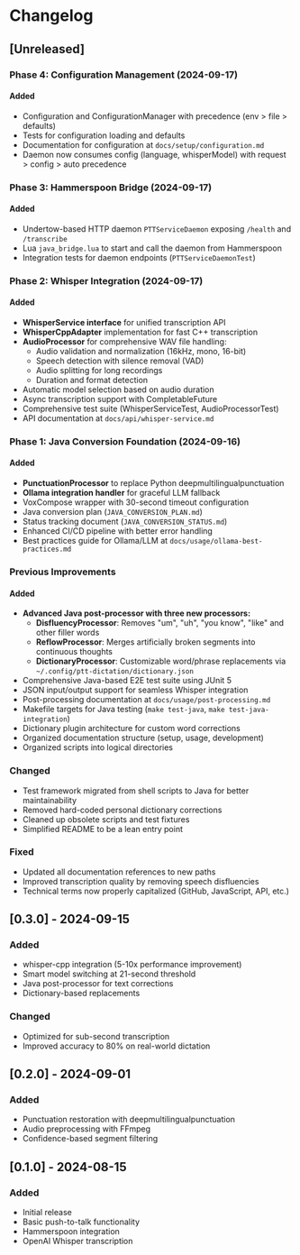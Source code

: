 # Changelog

## [Unreleased]

### Phase 4: Configuration Management (2024-09-17)
#### Added
- Configuration and ConfigurationManager with precedence (env > file > defaults)
- Tests for configuration loading and defaults
- Documentation for configuration at `docs/setup/configuration.md`
- Daemon now consumes config (language, whisperModel) with request > config > auto precedence

### Phase 3: Hammerspoon Bridge (2024-09-17)
#### Added
- Undertow-based HTTP daemon `PTTServiceDaemon` exposing `/health` and `/transcribe`
- Lua `java_bridge.lua` to start and call the daemon from Hammerspoon
- Integration tests for daemon endpoints (`PTTServiceDaemonTest`)

### Phase 2: Whisper Integration (2024-09-17)
#### Added
- **WhisperService interface** for unified transcription API
- **WhisperCppAdapter** implementation for fast C++ transcription
- **AudioProcessor** for comprehensive WAV file handling:
  - Audio validation and normalization (16kHz, mono, 16-bit)
  - Speech detection with silence removal (VAD)
  - Audio splitting for long recordings
  - Duration and format detection
- Automatic model selection based on audio duration
- Async transcription support with CompletableFuture
- Comprehensive test suite (WhisperServiceTest, AudioProcessorTest)
- API documentation at `docs/api/whisper-service.md`

### Phase 1: Java Conversion Foundation (2024-09-16)
#### Added
- **PunctuationProcessor** to replace Python deepmultilingualpunctuation
- **Ollama integration handler** for graceful LLM fallback
- VoxCompose wrapper with 30-second timeout configuration
- Java conversion plan (`JAVA_CONVERSION_PLAN.md`)
- Status tracking document (`JAVA_CONVERSION_STATUS.md`)
- Enhanced CI/CD pipeline with better error handling
- Best practices guide for Ollama/LLM at `docs/usage/ollama-best-practices.md`

### Previous Improvements
#### Added
- **Advanced Java post-processor with three new processors:**
  - **DisfluencyProcessor**: Removes "um", "uh", "you know", "like" and other filler words
  - **ReflowProcessor**: Merges artificially broken segments into continuous thoughts
  - **DictionaryProcessor**: Customizable word/phrase replacements via `~/.config/ptt-dictation/dictionary.json`
- Comprehensive Java-based E2E test suite using JUnit 5
- JSON input/output support for seamless Whisper integration
- Post-processing documentation at `docs/usage/post-processing.md`
- Makefile targets for Java testing (`make test-java`, `make test-java-integration`)
- Dictionary plugin architecture for custom word corrections
- Organized documentation structure (setup, usage, development)
- Organized scripts into logical directories

### Changed
- Test framework migrated from shell scripts to Java for better maintainability
- Removed hard-coded personal dictionary corrections
- Cleaned up obsolete scripts and test fixtures
- Simplified README to be a lean entry point

### Fixed
- Updated all documentation references to new paths
- Improved transcription quality by removing speech disfluencies
- Technical terms now properly capitalized (GitHub, JavaScript, API, etc.)

## [0.3.0] - 2024-09-15
### Added
- whisper-cpp integration (5-10x performance improvement)
- Smart model switching at 21-second threshold
- Java post-processor for text corrections
- Dictionary-based replacements

### Changed
- Optimized for sub-second transcription
- Improved accuracy to 80% on real-world dictation

## [0.2.0] - 2024-09-01
### Added
- Punctuation restoration with deepmultilingualpunctuation
- Audio preprocessing with FFmpeg
- Confidence-based segment filtering

## [0.1.0] - 2024-08-15
### Added
- Initial release
- Basic push-to-talk functionality
- Hammerspoon integration
- OpenAI Whisper transcription